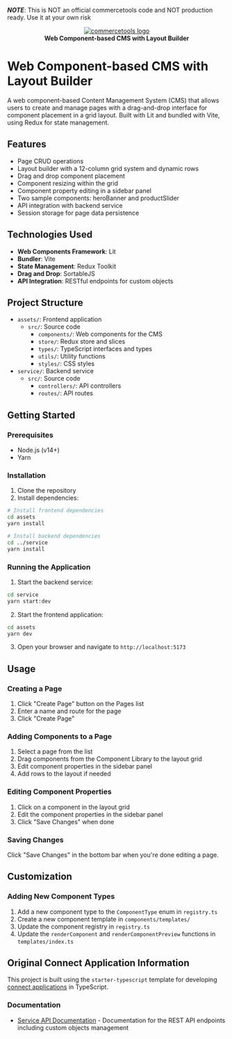***NOTE***: This is NOT an official commercetools code and NOT production ready. Use it at your own risk



<p align="center">
  <a href="https://commercetools.com/">
    <img alt="commercetools logo" src="https://unpkg.com/@commercetools-frontend/assets/logos/commercetools_primary-logo_horizontal_RGB.png">
  </a></br>
  <b>Web Component-based CMS with Layout Builder</b>
</p>

# Web Component-based CMS with Layout Builder

A web component-based Content Management System (CMS) that allows users to create and manage pages with a drag-and-drop interface for component placement in a grid layout. Built with Lit and bundled with Vite, using Redux for state management.

## Features

- Page CRUD operations
- Layout builder with a 12-column grid system and dynamic rows
- Drag and drop component placement
- Component resizing within the grid
- Component property editing in a sidebar panel
- Two sample components: heroBanner and productSlider
- API integration with backend service
- Session storage for page data persistence

## Technologies Used

- **Web Components Framework**: Lit
- **Bundler**: Vite
- **State Management**: Redux Toolkit
- **Drag and Drop**: SortableJS
- **API Integration**: RESTful endpoints for custom objects

## Project Structure

- `assets/`: Frontend application
  - `src/`: Source code
    - `components/`: Web components for the CMS
    - `store/`: Redux store and slices
    - `types/`: TypeScript interfaces and types
    - `utils/`: Utility functions
    - `styles/`: CSS styles
- `service/`: Backend service
  - `src/`: Source code
    - `controllers/`: API controllers
    - `routes/`: API routes

## Getting Started

### Prerequisites

- Node.js (v14+)
- Yarn

### Installation

1. Clone the repository
2. Install dependencies:

```bash
# Install frontend dependencies
cd assets
yarn install

# Install backend dependencies
cd ../service
yarn install
```

### Running the Application

1. Start the backend service:

```bash
cd service
yarn start:dev
```

2. Start the frontend application:

```bash
cd assets
yarn dev
```

3. Open your browser and navigate to `http://localhost:5173`

## Usage

### Creating a Page

1. Click "Create Page" button on the Pages list
2. Enter a name and route for the page
3. Click "Create Page"

### Adding Components to a Page

1. Select a page from the list
2. Drag components from the Component Library to the layout grid
3. Edit component properties in the sidebar panel
4. Add rows to the layout if needed

### Editing Component Properties

1. Click on a component in the layout grid
2. Edit the component properties in the sidebar panel
3. Click "Save Changes" when done

### Saving Changes

Click "Save Changes" in the bottom bar when you're done editing a page.

## Customization

### Adding New Component Types

1. Add a new component type to the `ComponentType` enum in `registry.ts`
2. Create a new component template in `components/templates/`
3. Update the component registry in `registry.ts`
4. Update the `renderComponent` and `renderComponentPreview` functions in `templates/index.ts`

## Original Connect Application Information

This project is built using the `starter-typescript` template for developing [connect applications](https://marketplace.commercetools.com/) in TypeScript.

### Documentation

- [Service API Documentation](./service/README.md) - Documentation for the REST API endpoints including custom objects management
